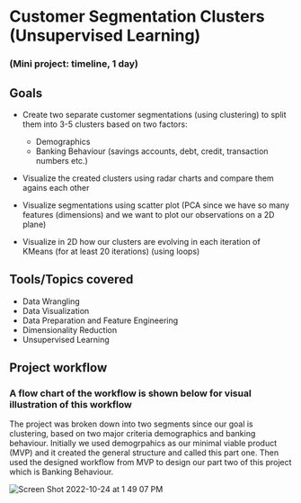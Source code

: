 # Customer Segmentation Clusters (Unsupervised Learning)

### (Mini project: timeline, 1 day)



## Goals

* Create two separate customer segmentations (using clustering) to split them into 3-5 clusters based on two factors: 

    * Demographics 
    * Banking Behaviour (savings accounts, debt, credit, transaction numbers etc.)
    
* Visualize the created clusters using radar charts and compare them agains each other
* Visualize segmentations using scatter plot (PCA since we have so many features (dimensions) and we want to plot our observations on a 2D plane) 
* Visualize in 2D how our clusters are evolving in each iteration of KMeans (for at least 20 iterations) (using loops) 



## Tools/Topics covered
  * Data Wrangling
  * Data Visualization
  * Data Preparation and Feature Engineering
  * Dimensionality Reduction
  * Unsupervised Learning


## Project workflow 
### A flow chart of the workflow is shown below for visual illustration of this workflow 

The project was broken down into two segments since our goal is clustering, based on two major criteria demographics and banking behaviour. Initially we used demogrpahics as our minimal viable product (MVP) and it created the general structure and called this part one. Then used the designed workflow from MVP to design our part two of this project which is Banking Behaviour.


![Screen Shot 2022-10-24 at 1 49 07 PM](https://user-images.githubusercontent.com/56262986/197592240-0d917c68-81b3-426a-8dd0-98b85bb6dc0c.png)
